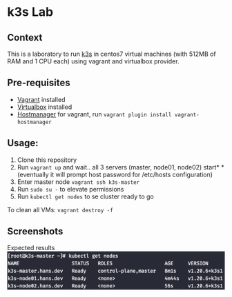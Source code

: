 # k3s Lab

## Context

This is a laboratory to run [k3s](https://k3s.io/) in centos7 virtual machines (with 512MB of RAM and 1 CPU each) using vagrant and virtualbox provider.

## Pre-requisites

- [Vagrant](https://www.vagrantup.com/downloads)  installed
- [Virtualbox](https://www.virtualbox.org/wiki/Downloads) installed
- [Hostmanager](https://github.com/devopsgroup-io/vagrant-hostmanager) for vagrant, run `vagrant plugin install vagrant-hostmanager`

## Usage:

1. Clone this repository
2. Run `vagrant up` and wait.. all 3 servers (master, node01, node02) start*
*(eventually it will prompt host password for /etc/hosts configuration)
3. Enter master node `vagrant ssh k3s-master`
4. Run `sudo su -` to elevate permissions
5. Run `kubectl get nodes` to se cluster ready to go

To clean all VMs:
`vagrant destroy -f`

## Screenshots

Expected results
![Expected](https://github.com/hansnewton/k3s-lab/raw/main/screenshots/expected.png)